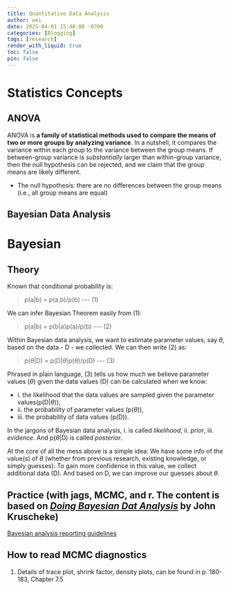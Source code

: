 ```yaml
---
title: Quantitative Data Analysis
author: wei
date: 2025-04-01 15:48:00 -0700
categories: [Blogging]
tags: [research]
render_with_liquid: true
toc: false
pin: false
---
```



# Statistics Concepts
## ANOVA
ANOVA is **a family of  statistical methods used to compare the means of two or more groups by analyzing variance**. In a nutshell, it compares the variance within each group to the variance between the group means. If between-group variance is *substantially* larger than within-group variance, then the null hypothesis can be rejected, and we claim that the group means are likely different. 

- The null hypothesis: there are no differences between the group means (i.e., all group means are equal)
## Bayesian Data Analysis

# Bayesian
## Theory

Known that conditional probability is:
> p(a|b) = p(a,b)/p(b) --- (1)

We can infer Bayesian Theorem easily from (1):
> p(a|b) = p(b|a)p(a)/p(b) --- (2)

Within Bayesian data analysis, we want to estimate parameter values, say $\theta$, based on the data - D - we collected. We can then write (2) as:
> p($\theta$|D) = p(D|$\theta$)p($\theta$)/p(D) --- (3)

Phrased in plain language, (3) tells us how much we believe parameter values ($\theta$) given the data values (D) can be calculated when we know: 
- i. the likelihood that the data values are sampled given the parameter values(p(D|$\theta$)); 
- ii. the probability of parameter values (p($\theta$)), 
- iii. the probability of data values (p(D)).

In the jargons of Bayesian data analysis, i. is called *likelihood*, ii. *prior*, iii. *evidence*. And  p($\theta$|D) is called *posterior*.

At the core of all the mess above is a simple idea: We have some info of the value(s) of $\theta$ (whether from previous research, existing knowledge, or simply guesses). To gain more confidence in this value, we collect additional data (D). And based on D, we can improve our guesses about $\theta$.

## Practice (with jags, MCMC, and r. The content is based on [*Doing Bayesian Dat Analysis*](https://www.oreilly.com/library/view/doing-bayesian-data/9780124058880/) by John Kruscheke) 


[Bayesian analysis reporting guidelines]( https://jkkweb.sitehost.iu.edu/BARG.html)
## How to read MCMC diagnostics
1. Details of trace plot, shrink factor, density plots, can be found in p. 180-183, Chapter 7.5

